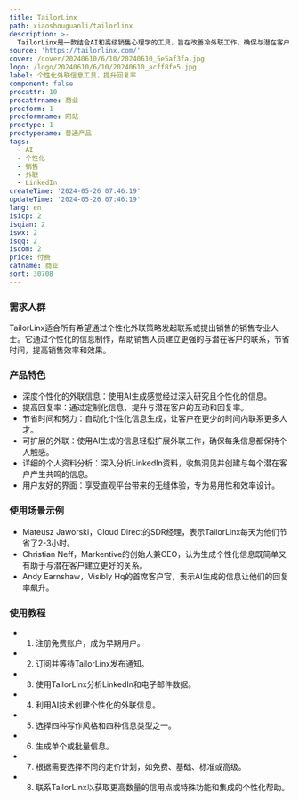 ```yaml
---
title: TailorLinx
path: xiaoshouguanli/tailorlinx
description: >-
  TailorLinx是一款结合AI和高级销售心理学的工具，旨在改善冷外联工作，确保与潜在客户的个性化和有效联系。它通过分析电子邮件和LinkedIn数据，包括潜在客户的行业、角色、兴趣和近期活动，来定制信息。TailorLinx利用AI驱动的技术和销售心理学来解释目标潜在客户的详细资料，使信息能够以高度个性化和相关性进行制作。TailorLinx已证明能够将回复率提高至38%。
source: 'https://tailorlinx.com/'
cover: /cover/20240610/6/10/20240610_5e5af3fa.jpg
logo: /logo/20240610/6/10/20240610_acff8fe5.jpg
label: 个性化外联信息工具，提升回复率
component: false
procattr: 10
procattrname: 商业
procform: 1
procformname: 网站
proctype: 1
proctypename: 普通产品
tags:
  - AI
  - 个性化
  - 销售
  - 外联
  - LinkedIn
createTime: '2024-05-26 07:46:19'
updateTime: '2024-05-26 07:46:19'
lang: en
isicp: 2
isqian: 2
iswx: 2
isqq: 2
iscom: 2
price: 付费
catname: 商业
sort: 30708
---
```




### 需求人群
TailorLinx适合所有希望通过个性化外联策略发起联系或提出销售的销售专业人士。它通过个性化的信息制作，帮助销售人员建立更强的与潜在客户的联系，节省时间，提高销售效率和效果。

### 产品特色
* 深度个性化的外联信息：使用AI生成感觉经过深入研究且个性化的信息。
* 提高回复率：通过定制化信息，提升与潜在客户的互动和回复率。
* 节省时间和努力：自动化个性化信息生成，让客户在更少的时间内联系更多人才。
* 可扩展的外联：使用AI生成的信息轻松扩展外联工作，确保每条信息都保持个人触感。
* 详细的个人资料分析：深入分析LinkedIn资料，收集洞见并创建与每个潜在客户产生共鸣的信息。
* 用户友好的界面：享受直观平台带来的无缝体验，专为易用性和效率设计。

### 使用场景示例
* Mateusz Jaworski，Cloud Direct的SDR经理，表示TailorLinx每天为他们节省了2-3小时。
* Christian Neff，Markentive的创始人兼CEO，认为生成个性化信息既简单又有助于与潜在客户建立更好的关系。
* Andy Earnshaw，Visibly Hq的首席客户官，表示AI生成的信息让他们的回复率飙升。

### 使用教程
* 1. 注册免费账户，成为早期用户。
* 2. 订阅并等待TailorLinx发布通知。
* 3. 使用TailorLinx分析LinkedIn和电子邮件数据。
* 4. 利用AI技术创建个性化的外联信息。
* 5. 选择四种写作风格和四种信息类型之一。
* 6. 生成单个或批量信息。
* 7. 根据需要选择不同的定价计划，如免费、基础、标准或高级。
* 8. 联系TailorLinx以获取更高数量的信用点或特殊功能和集成的个性化帮助。

  
